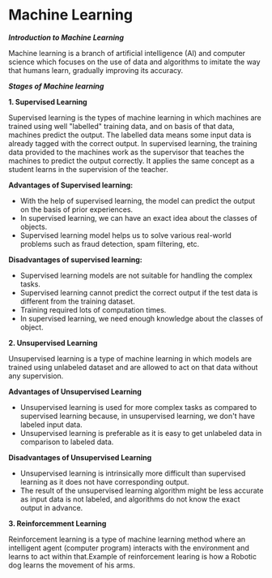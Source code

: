# Machine Learning

_**Introduction to Machine Learning**_

Machine learning is a branch of artificial intelligence (AI) and computer science which focuses on the use of data and algorithms to imitate the way that humans learn, gradually improving its accuracy.

_**Stages of Machine learning**_

**1. Supervised Learning**

Supervised learning is the types of machine learning in which machines are trained using well "labelled" training data, and on basis of that data, machines predict the output. The labelled data means some input data is already tagged with the correct output. In supervised learning, the training data provided to the machines work as the supervisor that teaches the machines to predict the output correctly. It applies the same concept as a student learns in the supervision of the teacher.

**Advantages of Supervised learning:**
- With the help of supervised learning, the model can predict the output on the basis of prior experiences.
- In supervised learning, we can have an exact idea about the classes of objects.
- Supervised learning model helps us to solve various real-world problems such as fraud detection, spam filtering, etc.

**Disadvantages of supervised learning:**
- Supervised learning models are not suitable for handling the complex tasks.
- Supervised learning cannot predict the correct output if the test data is different from the training dataset.
- Training required lots of computation times.
- In supervised learning, we need enough knowledge about the classes of object.

**2. Unsupervised Learning**

Unsupervised learning is a type of machine learning in which models are trained using unlabeled dataset and are allowed to act on that data without any supervision.

**Advantages of Unsupervised Learning**
- Unsupervised learning is used for more complex tasks as compared to supervised learning because, in unsupervised learning, we don't have labeled input data.
- Unsupervised learning is preferable as it is easy to get unlabeled data in comparison to labeled data.

**Disadvantages of Unsupervised Learning**
- Unsupervised learning is intrinsically more difficult than supervised learning as it does not have corresponding output.
- The result of the unsupervised learning algorithm might be less accurate as input data is not labeled, and algorithms do not know the exact output in advance.

**3. Reinforcemment Learning**

Reinforcement learning is a type of machine learning method where an intelligent agent (computer program) interacts with the environment and learns to act within that.Example of reinforcement learing is how a Robotic dog learns the movement of his arms.
